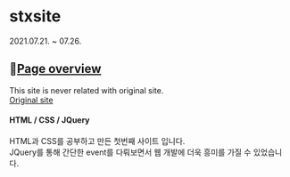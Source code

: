 # stxsite
2021.07.21. ~ 07.26.  
## 📌[Page overview](https://sinri0809.github.io/framework_stxsite/)  
This site is never related with original site.  
[Original site](http://www.stxconst.co.kr/)  
#### HTML / CSS / JQuery  
HTML과 CSS를 공부하고 만든 첫번째 사이트 입니다.  
JQuery를 통해 간단한 event를 다뤄보면서 웹 개발에 더욱 흥미를 가질 수 있었습니다.  

